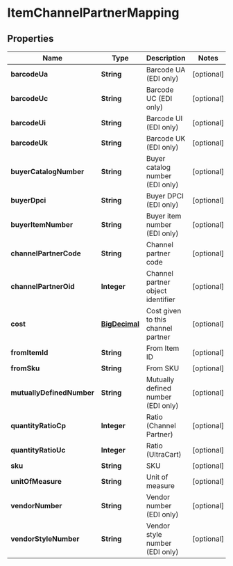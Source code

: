 
# ItemChannelPartnerMapping

## Properties
Name | Type | Description | Notes
------------ | ------------- | ------------- | -------------
**barcodeUa** | **String** | Barcode UA (EDI only) |  [optional]
**barcodeUc** | **String** | Barcode UC (EDI only) |  [optional]
**barcodeUi** | **String** | Barcode UI (EDI only) |  [optional]
**barcodeUk** | **String** | Barcode UK (EDI only) |  [optional]
**buyerCatalogNumber** | **String** | Buyer catalog number (EDI only) |  [optional]
**buyerDpci** | **String** | Buyer DPCI (EDI only) |  [optional]
**buyerItemNumber** | **String** | Buyer item number (EDI only) |  [optional]
**channelPartnerCode** | **String** | Channel partner code |  [optional]
**channelPartnerOid** | **Integer** | Channel partner object identifier |  [optional]
**cost** | [**BigDecimal**](BigDecimal.md) | Cost given to this channel partner |  [optional]
**fromItemId** | **String** | From Item ID |  [optional]
**fromSku** | **String** | From SKU |  [optional]
**mutuallyDefinedNumber** | **String** | Mutually defined number (EDI only) |  [optional]
**quantityRatioCp** | **Integer** | Ratio (Channel Partner) |  [optional]
**quantityRatioUc** | **Integer** | Ratio (UltraCart) |  [optional]
**sku** | **String** | SKU |  [optional]
**unitOfMeasure** | **String** | Unit of measure |  [optional]
**vendorNumber** | **String** | Vendor number (EDI only) |  [optional]
**vendorStyleNumber** | **String** | Vendor style number (EDI only) |  [optional]



